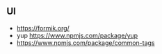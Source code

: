 ## UI
* https://formik.org/ 
* yup  https://www.npmjs.com/package/yup 
* https://www.npmjs.com/package/common-tags
